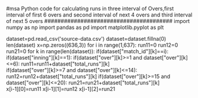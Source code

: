 #msa
Python code for calculating runs in three interval of Overs,first interval of first 6 overs and second interval of next 4 overs and third interval of next 5 overs
#######################################
import numpy as np
import pandas as pd
import matplotlib.pyplot as plt

dataset=pd.read_csv('source-data.csv')
dataset=dataset.fillna(0)
len(dataset)
x=np.zeros((636,3))
for i in range(1,637):
    run11=0
    run12=0
    run21=0
    for k in range(len(dataset)):
        if(dataset["match_id"][k]==i):
            if(dataset["inning"][k]==1):
                if(dataset["over"][k]>=1 and dataset["over"][k]<=6):
                    run11=run11+dataset["total_runs"][k]   
                if(dataset["over"][k]>=7 and dataset["over"][k]<=14):
                    run12=run12+dataset["total_runs"][k]
                if(dataset["over"][k]>=15 and dataset["over"][k]<=20):
                    run21=run21+dataset["total_runs"][k]   
    x[i-1][0]=run11
    x[i-1][1]=run12
    x[i-1][2]=run21
